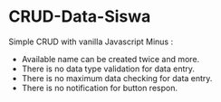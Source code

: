 # CRUD-Data-Siswa
Simple CRUD with vanilla Javascript
Minus :
- Available name can be created twice and more.
- There is no data type validation for data entry.
- There is no maximum data checking for data entry.
- There is no notification for button respon.

